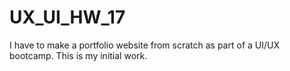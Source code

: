 # UX_UI_HW_17
I have to make a portfolio website from scratch as part of a UI/UX bootcamp. This is my initial work.
